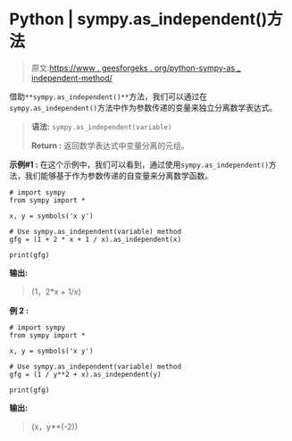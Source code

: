 # Python | sympy.as_independent()方法

> 原文:[https://www . geesforgeks . org/python-sympy-as _ independent-method/](https://www.geeksforgeeks.org/python-sympy-as_independent-method/)

借助`**sympy.as_independent()**`方法，我们可以通过在`sympy.as_independent()`方法中作为参数传递的变量来独立分离数学表达式。

> **语法:** `sympy.as_independent(variable)`
> 
> **Return :** 返回数学表达式中变量分离的元组。

**示例#1 :**
在这个示例中，我们可以看到，通过使用`sympy.as_independent()`方法，我们能够基于作为参数传递的自变量来分离数学函数。

```
# import sympy
from sympy import * 

x, y = symbols('x y')

# Use sympy.as_independent(variable) method
gfg = (1 + 2 * x + 1 / x).as_independent(x)

print(gfg)
```

**输出:**

> (1，2*x + 1/x)

**例 2 :**

```
# import sympy
from sympy import * 

x, y = symbols('x y')

# Use sympy.as_independent(variable) method
gfg = (1 / y**2 + x).as_independent(y)

print(gfg)
```

**输出:**

> (x，y**(-2))